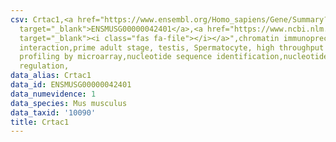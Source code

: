 ```yaml
---
csv: Crtac1,<a href="https://www.ensembl.org/Homo_sapiens/Gene/Summary?db=core;g=ENSMUSG00000042401"
  target="_blank">ENSMUSG00000042401</a>,<a href="https://www.ncbi.nlm.nih.gov/pubmed/23834426"
  target="_blank"><i class="fas fa-file"></i></a>",chromatin immunoprecipitation assay,direct
  interaction,prime adult stage, testis, Spermatocyte, high throughput transcription
  profiling by microarray,nucleotide sequence identification,nucleotide sequence identification,transcriptional
  regulation,
data_alias: Crtac1
data_id: ENSMUSG00000042401
data_numevidence: 1
data_species: Mus musculus
data_taxid: '10090'
title: Crtac1
---
```

